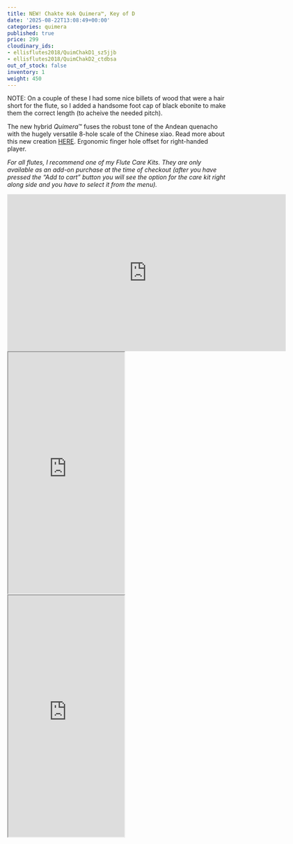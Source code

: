 ```yaml
---
title: NEW! Chakte Kok Quimera™, Key of D
date: '2025-08-22T13:08:49+00:00'
categories: quimera
published: true
price: 299
cloudinary_ids:
- ellisflutes2018/QuimChakD1_sz5jjb
- ellisflutes2018/QuimChakD2_ctdbsa
out_of_stock: false
inventory: 1
weight: 450
---
```


NOTE: On a couple of these I had some nice billets of wood that were a hair short for the flute, so I added a handsome foot cap of black ebonite to make them the correct length (to acheive the needed pitch).

The new hybrid  *Quimera*™ fuses the robust tone of the Andean quenacho with the hugely versatile 8-hole scale of the Chinese xiao.  Read more about this new creation [HERE](https://www.ellisflutes.com/world-flutes/quimera).   Ergonomic finger hole offset for right-handed player.

*For all flutes, I recommend one of my Flute Care Kits. They are only available as an add-on purchase at the time of checkout (after you have pressed the “Add to cart” button you will see the option for the care kit right along side and you have to select it from the menu).*

<iframe title="vimeo-player" src="https://player.vimeo.com/video/1057859321?h=5ecf8b6eb0" width="640" height="360" frameborder="0"    allowfullscreen></iframe>

<iframe width="267" height="554" src="https://www.youtube.com/embed/99C4dllkXO8" ></iframe>

<iframe width="267" height="554" src="https://www.youtube.com/embed/UAymcOqrcMo" ></iframe>

